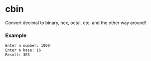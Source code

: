 # cbin
Convert decimal to binary, hex, octal, etc. and the other way around!

### Example
```bash
Enter a number: 1000
Enter a base: 16
Result: 3E8
```